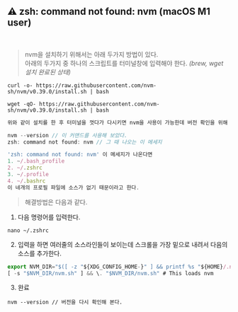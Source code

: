 ## ⚠️ zsh: command not found: nvm (macOS M1 user)

<br>

> nvm을 설치하기 위해서는 아래 두가지 방법이 있다. <br>
아래의 두가지 중 하나의 스크립트를 터미널창에 입력해야 한다. *(brew, wget 설치 완료된 상태)*
```
curl -o- https://raw.githubusercontent.com/nvm-sh/nvm/v0.39.0/install.sh | bash
```
```
wget -qO- https://raw.githubusercontent.com/nvm-sh/nvm/v0.39.0/install.sh | bash
```
```js
위와 같이 설치를 한 후 터미널을 껏다가 다시키면 nvm을 사용이 가능한데 버전 확인을 위해

nvm --version // 이 커맨드를 사용해 보았다.
zsh: command not found: nvm // 그 때 나오는 이 메세지

'zsh: command not found: nvm' 이 메세지가 나온다면 
1. ~/.bash_profile
2. ~/.zshrc
3. ~/.profile
4. ~/.bashrc
이 네개의 프로필 파일에 소스가 없기 때문이라고 한다.
```
> 해결방법은 다음과 같다.
1. 다음 명령어를 입력한다.
```
nano ~/.zshrc
```
2. 입력을 하면 여러줄의 소스라인들이 보이는데 스크롤을 가장 밑으로 내려서 다음의 소스를 추가한다.
```js
export NVM_DIR="$([ -z "${XDG_CONFIG_HOME-}" ] && printf %s "${HOME}/.nvm" || printf %s "${XDG_CONFIG_HOME}/nvm")"
[ -s "$NVM_DIR/nvm.sh" ] && \. "$NVM_DIR/nvm.sh" # This loads nvm
```
3. 완료
```
nvm --version // 버전을 다시 확인해 본다.
```